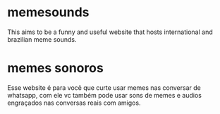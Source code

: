 # memesounds
This aims to be a funny and useful website that hosts international and brazilian meme sounds.

# memes sonoros
Esse website é para você que curte usar memes nas conversar de whatsapp, com ele vc também pode usar sons de memes e audios engraçados nas conversas reais com amigos.